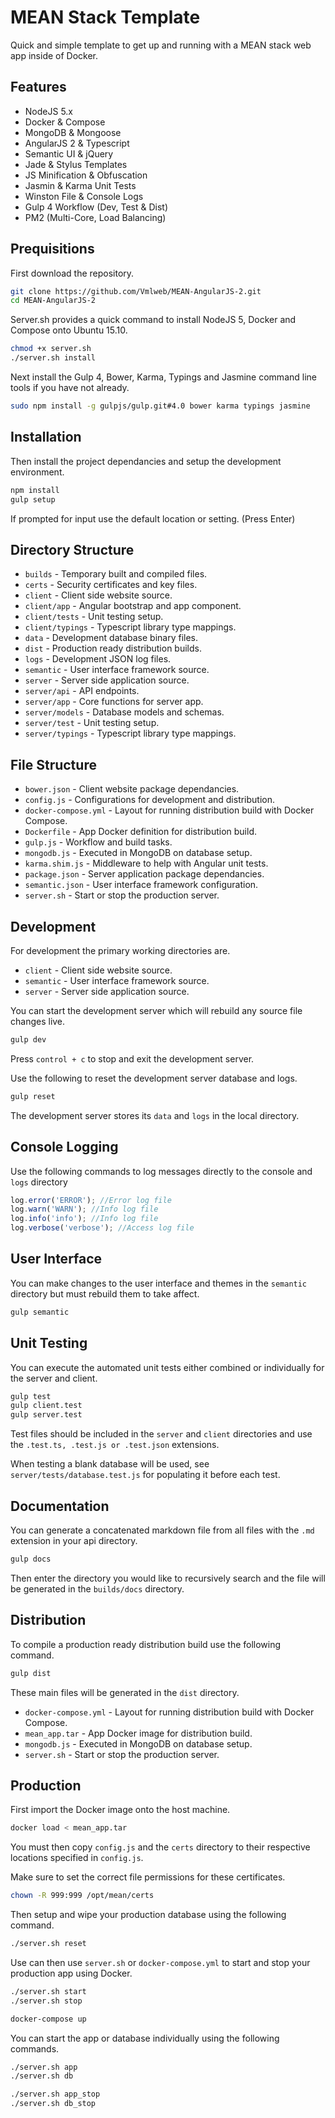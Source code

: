 # MEAN Stack Template

Quick and simple template to get up and running with a MEAN stack web app inside of Docker.

## Features

  * NodeJS 5.x
  * Docker & Compose
  * MongoDB & Mongoose
  * AngularJS 2 & Typescript
  * Semantic UI & jQuery
  * Jade & Stylus Templates
  * JS Minification & Obfuscation
  * Jasmin & Karma Unit Tests
  * Winston File & Console Logs
  * Gulp 4 Workflow (Dev, Test & Dist)
  * PM2 (Multi-Core, Load Balancing)

## Prequisitions

First download the repository.

```bash
git clone https://github.com/Vmlweb/MEAN-AngularJS-2.git
cd MEAN-AngularJS-2
```

Server.sh provides a quick command to install NodeJS 5, Docker and Compose onto Ubuntu 15.10.

```bash
chmod +x server.sh
./server.sh install
```

Next install the Gulp 4, Bower, Karma, Typings and Jasmine command line tools if you have not already.

```bash
sudo npm install -g gulpjs/gulp.git#4.0 bower karma typings jasmine
```

## Installation

Then install the project dependancies and setup the development environment.

```bash
npm install
gulp setup
```

If prompted for input use the default location or setting. (Press Enter)

## Directory Structure

- `builds` - Temporary built and compiled files.
- `certs` - Security certificates and key files.
- `client` - Client side website source.
- `client/app` - Angular bootstrap and app component.
- `client/tests` - Unit testing setup.
- `client/typings` - Typescript library type mappings.
- `data` - Development database binary files.
- `dist` - Production ready distribution builds.
- `logs` - Development JSON log files.
- `semantic` - User interface framework source.
- `server` - Server side application source.
- `server/api` - API endpoints.
- `server/app` - Core functions for server app.
- `server/models` - Database models and schemas.
- `server/test` - Unit testing setup.
- `server/typings` - Typescript library type mappings.

## File Structure

- `bower.json` - Client website package dependancies.
- `config.js` - Configurations for development and distribution.
- `docker-compose.yml` - Layout for running distribution build with Docker Compose.
- `Dockerfile` - App Docker definition for distribution build.
- `gulp.js` - Workflow and build tasks.
- `mongodb.js` - Executed in MongoDB on database setup.
- `karma.shim.js` - Middleware to help with Angular unit tests.
- `package.json` - Server application package dependancies.
- `semantic.json` - User interface framework configuration.
- `server.sh` - Start or stop the production server.

## Development

For development the primary working directories are.

- `client` - Client side website source.
- `semantic` - User interface framework source.
- `server` - Server side application source.

You can start the development server which will rebuild any source file changes live.

```bash
gulp dev
```

Press `control + c` to stop and exit the development server.

Use the following to reset the development server database and logs.

```bash
gulp reset
```

The development server stores its `data` and `logs` in the local directory.

## Console Logging

Use the following commands to log messages directly to the console and `logs` directory

```javascript
log.error('ERROR'); //Error log file
log.warn('WARN'); //Info log file
log.info('info'); //Info log file
log.verbose('verbose'); //Access log file
```

## User Interface

You can make changes to the user interface and themes in the `semantic` directory but must rebuild them to take affect.

```bash
gulp semantic
```

## Unit Testing

You can execute the automated unit tests either combined or individually for the server and client.

```bash
gulp test
gulp client.test
gulp server.test
```

Test files should be included in the `server` and `client` directories and use the `.test.ts, .test.js or .test.json` extensions.

When testing a blank database will be used, see `server/tests/database.test.js` for populating it before each test.

## Documentation

You can generate a concatenated markdown file from all files with the `.md` extension in your api directory.

```bash
gulp docs
```

Then enter the directory you would like to recursively search and the file will be generated in the `builds/docs` directory.

## Distribution

To compile a production ready distribution build use the following command.

```bash
gulp dist
```

These main files will be generated in the `dist` directory.

- `docker-compose.yml` - Layout for running distribution build with Docker Compose.
- `mean_app.tar` - App Docker image for distribution build.
- `mongodb.js` - Executed in MongoDB on database setup.
- `server.sh` - Start or stop the production server.

## Production

First import the Docker image onto the host machine.

```bash
docker load < mean_app.tar
```

You must then copy `config.js` and the `certs` directory to their respective locations specified in `config.js`.

Make sure to set the correct file permissions for these certificates.

```bash
chown -R 999:999 /opt/mean/certs
```

Then setup and wipe your production database using the following command.

```bash
./server.sh reset
```

Use can then use `server.sh` or `docker-compose.yml` to start and stop your production app using Docker.

```bash
./server.sh start
./server.sh stop

docker-compose up
```

You can start the app or database individually using the following commands.

```bash
./server.sh app
./server.sh db

./server.sh app_stop
./server.sh db_stop
```
